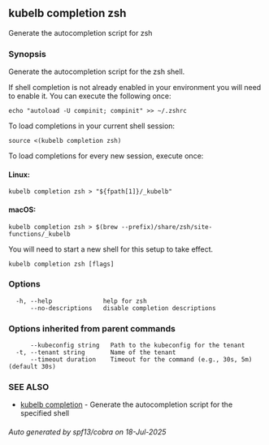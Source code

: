 ## kubelb completion zsh

Generate the autocompletion script for zsh

### Synopsis

Generate the autocompletion script for the zsh shell.

If shell completion is not already enabled in your environment you will need
to enable it.  You can execute the following once:

	echo "autoload -U compinit; compinit" >> ~/.zshrc

To load completions in your current shell session:

	source <(kubelb completion zsh)

To load completions for every new session, execute once:

#### Linux:

	kubelb completion zsh > "${fpath[1]}/_kubelb"

#### macOS:

	kubelb completion zsh > $(brew --prefix)/share/zsh/site-functions/_kubelb

You will need to start a new shell for this setup to take effect.


```
kubelb completion zsh [flags]
```

### Options

```
  -h, --help              help for zsh
      --no-descriptions   disable completion descriptions
```

### Options inherited from parent commands

```
      --kubeconfig string   Path to the kubeconfig for the tenant
  -t, --tenant string       Name of the tenant
      --timeout duration    Timeout for the command (e.g., 30s, 5m) (default 30s)
```

### SEE ALSO

* [kubelb completion](kubelb_completion.md)	 - Generate the autocompletion script for the specified shell

###### Auto generated by spf13/cobra on 18-Jul-2025
